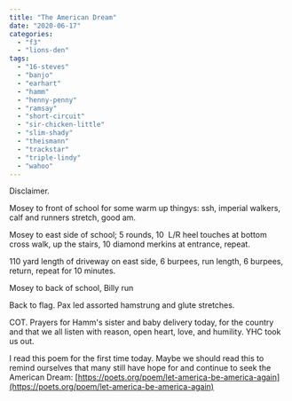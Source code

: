 ```yaml
---
title: "The American Dream"
date: "2020-06-17"
categories: 
  - "f3"
  - "lions-den"
tags: 
  - "16-steves"
  - "banjo"
  - "earhart"
  - "hamm"
  - "henny-penny"
  - "ramsay"
  - "short-circuit"
  - "sir-chicken-little"
  - "slim-shady"
  - "theismann"
  - "trackstar"
  - "triple-lindy"
  - "wahoo"
---
```


Disclaimer.

Mosey to front of school for some warm up thingys: ssh, imperial walkers, calf and runners stretch, good am.

Mosey to east side of school; 5 rounds, 10  L/R heel touches at bottom cross walk, up the stairs, 10 diamond merkins at entrance, repeat.

110 yard length of driveway on east side, 6 burpees, run length, 6 burpees, return, repeat for 10 minutes. 

Mosey to back of school, Billy run

Back to flag. Pax led assorted hamstrung and glute stretches.

COT. Prayers for Hamm's sister and baby delivery today, for the country and that we all listen with reason, open heart, love, and humility. YHC took us out.

I read this poem for the first time today. Maybe we should read this to remind ourselves that many still have hope for and continue to seek the American Dream: [https://poets.org/poem/let-america-be-america-again](https://poets.org/poem/let-america-be-america-again)
